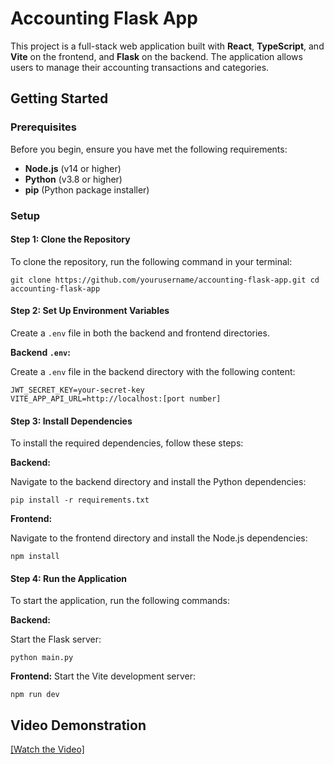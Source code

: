 # Accounting Flask App

This project is a full-stack web application built with **React**, **TypeScript**, and **Vite** on the frontend, and **Flask** on the backend. The application allows users to manage their accounting transactions and categories.

## Getting Started

### Prerequisites

Before you begin, ensure you have met the following requirements:

- **Node.js** (v14 or higher)
- **Python** (v3.8 or higher)
- **pip** (Python package installer)

### Setup

#### Step 1: Clone the Repository

To clone the repository, run the following command in your terminal:

```
git clone https://github.com/yourusername/accounting-flask-app.git cd accounting-flask-app
```

#### Step 2: Set Up Environment Variables

Create a `.env` file in both the backend and frontend directories.

**Backend `.env`:**

Create a `.env` file in the backend directory with the following content:

```
JWT_SECRET_KEY=your-secret-key
VITE_APP_API_URL=http://localhost:[port number]
```

#### Step 3: Install Dependencies

To install the required dependencies, follow these steps:

**Backend:**

Navigate to the backend directory and install the Python dependencies:
```
pip install -r requirements.txt
```


**Frontend:**

Navigate to the frontend directory and install the Node.js dependencies:
```
npm install
```

#### Step 4: Run the Application

To start the application, run the following commands:

**Backend:**

Start the Flask server:
```
python main.py 
```

**Frontend:**
Start the Vite development server:
```
npm run dev
```

## Video Demonstration

[[Watch the Video]](https://streamable.com/bp6fjk)
